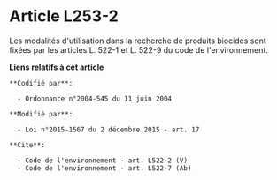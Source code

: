 # Article L253-2

Les modalités d'utilisation dans la recherche de produits biocides sont fixées par les articles L. 522-1 et L. 522-9 du code
de l'environnement.

**Liens relatifs à cet article**

	**Codifié par**:

	  - Ordonnance n°2004-545 du 11 juin 2004

	**Modifié par**:

	  - Loi n°2015-1567 du 2 décembre 2015 - art. 17

	**Cite**:

	  - Code de l'environnement - art. L522-2 (V)
	  - Code de l'environnement - art. L522-7 (Ab)

